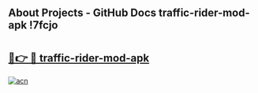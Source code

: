 ## About Projects - GitHub Docs traffic-rider-mod-apk !7fcjo

# <h2><a href="https://andorid.site?title=traffic-rider-mod-apk&ref=13PRO">🔗👉 🔴 traffic-rider-mod-apk</a></h2>

[![acn](https://github.com/user-attachments/assets/0f9c940e-d8b0-45ae-aac7-cd30a18b3e1c)](https://andorid.site?title=traffic-rider-mod-apk&ref=13PRO)

